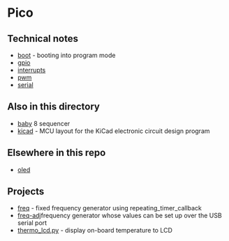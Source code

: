# Pico

## Technical notes

* [boot](boot.md) - booting into program mode
* [gpio](gpio.md)
* [interrupts](interrupts.txt)
* [pwm](pwm.md)
* [serial](serial.md)


## Also in this directory

* [baby](baby.md) 8 sequencer
* [kicad](kicad) - MCU layout for the KiCad electronic circuit design program


## Elsewhere in this repo

* [oled](../1306/pico-sdk)


## Projects

* [freq](freq) - fixed frequency generator using repeating_timer_callback
* [freq-adj](freq-adj)frequency generator whose values can be set up over the USB serial port
* [thermo_lcd.py](thermo_lcd.py) - display on-board temperature to LCD

